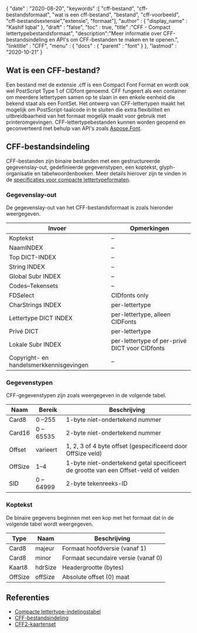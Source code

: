 {
  "date" : "2020-08-20",
  "keywords" :[ "cff-bestand", "cff-bestandsformaat", "wat is een cff-bestand", "bestand", "cff-voorbeeld", "cff-bestandsextensie","extensie", "formaat"],
  "author" : {
    "display_name" : "Kashif Iqbal"
},
  "draft" : "false",
  "toc" : true,
  "title" :"CFF - Compact lettertypebestandsformaat",
  "description":"Meer informatie over CFF-bestandsindeling en API's om CFF-bestanden te maken en te openen.",
  "linktitle" : "CFF",
  "menu" : {
    "docs" : {
      "parent" : "font"
}
},
  "lastmod" : "2020-10-21"
}

## Wat is een CFF-bestand?

Een bestand met de extensie .cff is een Compact Font Format en wordt ook wel PostScript Type 1 of CIDfont genoemd. CFF fungeert als een container om meerdere lettertypen samen op te slaan in een enkele eenheid die bekend staat als een FontSet. Het ontwerp van CFF-lettertypen maakt het mogelijk om PostScript-taalcode in te sluiten die extra flexibiliteit en uitbreidbaarheid van het formaat mogelijk maakt voor gebruik met printeromgevingen. CFF-lettertypebestanden kunnen worden geopend en geconverteerd met behulp van API's zoals [Aspose.Font](https://products.aspose.com/font).

## CFF-bestandsindeling

CFF-bestanden zijn binaire bestanden met een gestructureerde gegevenslay-out, gedefinieerde gegevenstypen, een koptekst, glyph-organisatie en tabelwoordenboeken. Meer details hierover zijn te vinden in de [specificaties voor compacte lettertypeformaten](https://learn.microsoft.com/en-us/typography/opentype/spec/cff).

### Gegevenslay-out
De gegevenslay-out van het CFF-bestandsformaat is zoals hieronder weergegeven.

|Invoer|Opmerkingen|
---|---|
|Koptekst|–|
|NaamINDEX|–|
|Top DICT-INDEX|–|
|String INDEX|–|
|Global Subr INDEX|–|
|Codes–Tekensets|–|
|FDSelect|CIDfonts only|
|CharStrings INDEX|per-lettertype|
|Lettertype DICT INDEX|per-lettertype, alleen CIDFonts|
|Privé DICT|per-lettertype|
|Lokale Subr INDEX|per-lettertype of per-privé DICT voor CIDfonts|
|Copyright- en handelsmerkkennisgevingen|–|

### Gegevenstypen

CFF-gegevenstypen zijn zoals weergegeven in de volgende tabel.

|Naam|Bereik|Beschrijving|
---|---|---|
|Card8|0 –255|1-byte niet-ondertekend nummer|
|Card16|0 – 65535|2-byte niet-ondertekend nummer|
|Offset|varieert|1, 2, 3 of 4 byte offset (gespecificeerd door OffSize veld)|
|OffSize|1–4|1-byte niet-ondertekend getal specificeert de grootte van een Offset-veld of velden|
|SID|0 – 64999|2-byte tekenreeks-ID|

### Koptekst

De binaire gegevens beginnen met een kop met het formaat dat in de volgende tabel wordt weergegeven.

|Type|Naam|Beschrijving|
---|---|---|
|Card8|majeur|Formaat hoofdversie (vanaf 1)|
|Card8|minor|Formaat secundaire versie (vanaf 0)|
|Kaart8|hdrSize| Headergrootte (bytes)|
|OffSize|offSize|Absolute offset (0) maat|

## Referenties

* [Compacte lettertype-indelingstabel](https://learn.microsoft.com/en-us/typography/opentype/spec/cff)
* [CFF-bestandsindeling](https://adobe-type-tools.github.io/font-tech-notes/pdfs/5176.CFF.pdf)
* [CFF2-kaartenset](https://learn.microsoft.com/en-us/typography/opentype/spec/cff2charstr)

